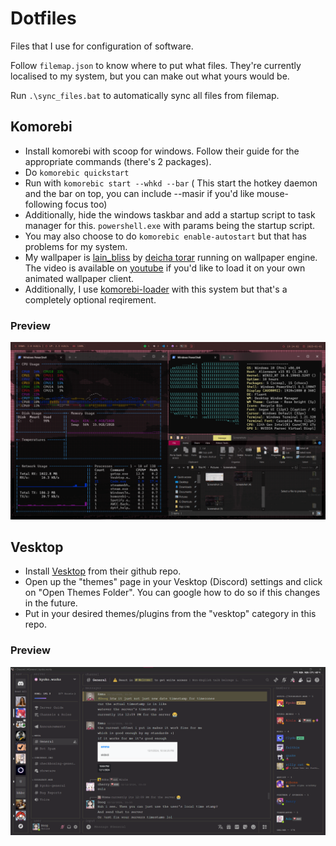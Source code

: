 # Dotfiles

Files that I use for configuration of software.

Follow `filemap.json` to know where to put what files. They're currently localised to my system, but you can make out what yours would be.

Run `.\sync_files.bat` to automatically sync all files from filemap.

## Komorebi

+ Install komorebi with scoop for windows. Follow their guide for the appropriate commands (there's 2 packages).
+ Do `komorebic quickstart`
+ Run with `komorebic start --whkd --bar` ( This start the hotkey daemon and the bar on top, you can include --masir if you'd like mouse-following focus too)
+ Additionally, hide the windows taskbar and add a startup script to task manager for this. `powershell.exe` with params being the startup script.
+ You may also choose to do `komorebic enable-autostart` but that has problems for my system.
+ My wallpaper is [lain_bliss](https://steamcommunity.com/sharedfiles/filedetails/?id=2686491283) by [deicha torar](https://steamcommunity.com/id/neveirissimo/) running on wallpaper engine. The video is available on [youtube](https://youtu.be/atMcPxyksGM) if you'd like to load it on your own animated wallpaper client.
+ Additionally, I use [komorebi-loader](https://github.com/SuppliedOrange/komorebi-loading) with this system but that's a completely optional reqirement.

### Preview
![A preview of my system running komorebi](./komorebic/screenshot.png)


## Vesktop

+ Install [Vesktop](https://github.com/Vencord/Vesktop) from their github repo.
+ Open up the "themes" page in your Vesktop (Discord) settings and click on "Open Themes Folder". You can google how to do so if this changes in the future.
+ Put in your desired themes/plugins from the "vesktop" category in this repo.

### Preview
![A preview of my vesktop discord client with a custom theme](./vesktop/screenshot.png)